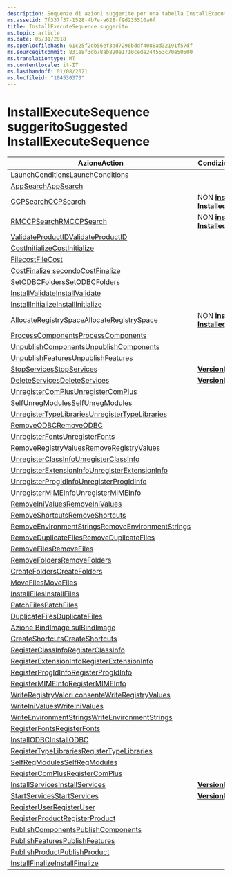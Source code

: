```yaml
---
description: Sequenze di azioni suggerite per una tabella InstallExecuteSequence di base in un database Windows Installer.
ms.assetid: 7f337f37-1528-4b7e-a628-f9d235510a6f
title: InstallExecuteSequence suggerito
ms.topic: article
ms.date: 05/31/2018
ms.openlocfilehash: 61c25f2db56ef3ad7296bddf4088ad32191f57df
ms.sourcegitcommit: 831e8f3db78ab820e1710cede244553c70e50500
ms.translationtype: MT
ms.contentlocale: it-IT
ms.lasthandoff: 01/08/2021
ms.locfileid: "104530373"
---
```

# <a name="suggested-installexecutesequence"></a><span data-ttu-id="78d95-103">InstallExecuteSequence suggerito</span><span class="sxs-lookup"><span data-stu-id="78d95-103">Suggested InstallExecuteSequence</span></span>



| <span data-ttu-id="78d95-104">Azione</span><span class="sxs-lookup"><span data-stu-id="78d95-104">Action</span></span>                                                          | <span data-ttu-id="78d95-105">Condizione</span><span class="sxs-lookup"><span data-stu-id="78d95-105">Condition</span></span>                          | <span data-ttu-id="78d95-106">Sequenza</span><span class="sxs-lookup"><span data-stu-id="78d95-106">Sequence</span></span> |
|-----------------------------------------------------------------|------------------------------------|----------|
| [<span data-ttu-id="78d95-107">LaunchConditions</span><span class="sxs-lookup"><span data-stu-id="78d95-107">LaunchConditions</span></span>](launchconditions-action.md)                 |                                    | <span data-ttu-id="78d95-108">100</span><span class="sxs-lookup"><span data-stu-id="78d95-108">100</span></span>      |
| [<span data-ttu-id="78d95-109">AppSearch</span><span class="sxs-lookup"><span data-stu-id="78d95-109">AppSearch</span></span>](appsearch-action.md)                               |                                    | <span data-ttu-id="78d95-110">400</span><span class="sxs-lookup"><span data-stu-id="78d95-110">400</span></span>      |
| [<span data-ttu-id="78d95-111">CCPSearch</span><span class="sxs-lookup"><span data-stu-id="78d95-111">CCPSearch</span></span>](ccpsearch-action.md)                               | <span data-ttu-id="78d95-112">NON [ **installato**](installed.md)</span><span class="sxs-lookup"><span data-stu-id="78d95-112">NOT [**Installed**](installed.md)</span></span> | <span data-ttu-id="78d95-113">500</span><span class="sxs-lookup"><span data-stu-id="78d95-113">500</span></span>      |
| [<span data-ttu-id="78d95-114">RMCCPSearch</span><span class="sxs-lookup"><span data-stu-id="78d95-114">RMCCPSearch</span></span>](rmccpsearch-action.md)                           | <span data-ttu-id="78d95-115">NON [ **installato**](installed.md)</span><span class="sxs-lookup"><span data-stu-id="78d95-115">NOT [**Installed**](installed.md)</span></span> | <span data-ttu-id="78d95-116">600</span><span class="sxs-lookup"><span data-stu-id="78d95-116">600</span></span>      |
| [<span data-ttu-id="78d95-117">ValidateProductID</span><span class="sxs-lookup"><span data-stu-id="78d95-117">ValidateProductID</span></span>](validateproductid-action.md)               |                                    | <span data-ttu-id="78d95-118">700</span><span class="sxs-lookup"><span data-stu-id="78d95-118">700</span></span>      |
| [<span data-ttu-id="78d95-119">CostInitialize</span><span class="sxs-lookup"><span data-stu-id="78d95-119">CostInitialize</span></span>](costinitialize-action.md)                     |                                    | <span data-ttu-id="78d95-120">800</span><span class="sxs-lookup"><span data-stu-id="78d95-120">800</span></span>      |
| [<span data-ttu-id="78d95-121">Filecost</span><span class="sxs-lookup"><span data-stu-id="78d95-121">FileCost</span></span>](filecost-action.md)                                 |                                    | <span data-ttu-id="78d95-122">900</span><span class="sxs-lookup"><span data-stu-id="78d95-122">900</span></span>      |
| [<span data-ttu-id="78d95-123">CostFinalize secondo</span><span class="sxs-lookup"><span data-stu-id="78d95-123">CostFinalize</span></span>](costfinalize-action.md)                         |                                    | <span data-ttu-id="78d95-124">1000</span><span class="sxs-lookup"><span data-stu-id="78d95-124">1000</span></span>     |
| [<span data-ttu-id="78d95-125">SetODBCFolders</span><span class="sxs-lookup"><span data-stu-id="78d95-125">SetODBCFolders</span></span>](setodbcfolders-action.md)                     |                                    | <span data-ttu-id="78d95-126">1100</span><span class="sxs-lookup"><span data-stu-id="78d95-126">1100</span></span>     |
| [<span data-ttu-id="78d95-127">InstallValidate</span><span class="sxs-lookup"><span data-stu-id="78d95-127">InstallValidate</span></span>](installvalidate-action.md)                   |                                    | <span data-ttu-id="78d95-128">1400</span><span class="sxs-lookup"><span data-stu-id="78d95-128">1400</span></span>     |
| [<span data-ttu-id="78d95-129">InstallInitialize</span><span class="sxs-lookup"><span data-stu-id="78d95-129">InstallInitialize</span></span>](installinitialize-action.md)               |                                    | <span data-ttu-id="78d95-130">1500</span><span class="sxs-lookup"><span data-stu-id="78d95-130">1500</span></span>     |
| [<span data-ttu-id="78d95-131">AllocateRegistrySpace</span><span class="sxs-lookup"><span data-stu-id="78d95-131">AllocateRegistrySpace</span></span>](allocateregistryspace-action.md)       | <span data-ttu-id="78d95-132">NON [ **installato**](installed.md)</span><span class="sxs-lookup"><span data-stu-id="78d95-132">NOT [**Installed**](installed.md)</span></span> | <span data-ttu-id="78d95-133">1550</span><span class="sxs-lookup"><span data-stu-id="78d95-133">1550</span></span>     |
| [<span data-ttu-id="78d95-134">ProcessComponents</span><span class="sxs-lookup"><span data-stu-id="78d95-134">ProcessComponents</span></span>](processcomponents-action.md)               |                                    | <span data-ttu-id="78d95-135">1600</span><span class="sxs-lookup"><span data-stu-id="78d95-135">1600</span></span>     |
| [<span data-ttu-id="78d95-136">UnpublishComponents</span><span class="sxs-lookup"><span data-stu-id="78d95-136">UnpublishComponents</span></span>](unpublishcomponents-action.md)           |                                    | <span data-ttu-id="78d95-137">1700</span><span class="sxs-lookup"><span data-stu-id="78d95-137">1700</span></span>     |
| [<span data-ttu-id="78d95-138">UnpublishFeatures</span><span class="sxs-lookup"><span data-stu-id="78d95-138">UnpublishFeatures</span></span>](unpublishfeatures-action.md)               |                                    | <span data-ttu-id="78d95-139">1800</span><span class="sxs-lookup"><span data-stu-id="78d95-139">1800</span></span>     |
| [<span data-ttu-id="78d95-140">StopServices</span><span class="sxs-lookup"><span data-stu-id="78d95-140">StopServices</span></span>](stopservices-action.md)                         | [<span data-ttu-id="78d95-141">**VersionNT**</span><span class="sxs-lookup"><span data-stu-id="78d95-141">**VersionNT**</span></span>](versionnt.md)     | <span data-ttu-id="78d95-142">1900</span><span class="sxs-lookup"><span data-stu-id="78d95-142">1900</span></span>     |
| [<span data-ttu-id="78d95-143">DeleteServices</span><span class="sxs-lookup"><span data-stu-id="78d95-143">DeleteServices</span></span>](deleteservices-action.md)                     | [<span data-ttu-id="78d95-144">**VersionNT**</span><span class="sxs-lookup"><span data-stu-id="78d95-144">**VersionNT**</span></span>](versionnt.md)     | <span data-ttu-id="78d95-145">2000</span><span class="sxs-lookup"><span data-stu-id="78d95-145">2000</span></span>     |
| [<span data-ttu-id="78d95-146">UnregisterComPlus</span><span class="sxs-lookup"><span data-stu-id="78d95-146">UnregisterComPlus</span></span>](unregistercomplus-action.md)               |                                    | <span data-ttu-id="78d95-147">2100</span><span class="sxs-lookup"><span data-stu-id="78d95-147">2100</span></span>     |
| [<span data-ttu-id="78d95-148">SelfUnregModules</span><span class="sxs-lookup"><span data-stu-id="78d95-148">SelfUnregModules</span></span>](selfunregmodules-action.md)                 |                                    | <span data-ttu-id="78d95-149">2200</span><span class="sxs-lookup"><span data-stu-id="78d95-149">2200</span></span>     |
| [<span data-ttu-id="78d95-150">UnregisterTypeLibraries</span><span class="sxs-lookup"><span data-stu-id="78d95-150">UnregisterTypeLibraries</span></span>](unregistertypelibraries-action.md)   |                                    | <span data-ttu-id="78d95-151">2300</span><span class="sxs-lookup"><span data-stu-id="78d95-151">2300</span></span>     |
| [<span data-ttu-id="78d95-152">RemoveODBC</span><span class="sxs-lookup"><span data-stu-id="78d95-152">RemoveODBC</span></span>](removeodbc-action.md)                             |                                    | <span data-ttu-id="78d95-153">2400</span><span class="sxs-lookup"><span data-stu-id="78d95-153">2400</span></span>     |
| [<span data-ttu-id="78d95-154">UnregisterFonts</span><span class="sxs-lookup"><span data-stu-id="78d95-154">UnregisterFonts</span></span>](unregisterfonts-action.md)                   |                                    | <span data-ttu-id="78d95-155">2500</span><span class="sxs-lookup"><span data-stu-id="78d95-155">2500</span></span>     |
| [<span data-ttu-id="78d95-156">RemoveRegistryValues</span><span class="sxs-lookup"><span data-stu-id="78d95-156">RemoveRegistryValues</span></span>](removeregistryvalues-action.md)         |                                    | <span data-ttu-id="78d95-157">2600</span><span class="sxs-lookup"><span data-stu-id="78d95-157">2600</span></span>     |
| [<span data-ttu-id="78d95-158">UnregisterClassInfo</span><span class="sxs-lookup"><span data-stu-id="78d95-158">UnregisterClassInfo</span></span>](unregisterclassinfo-action.md)           |                                    | <span data-ttu-id="78d95-159">2700</span><span class="sxs-lookup"><span data-stu-id="78d95-159">2700</span></span>     |
| [<span data-ttu-id="78d95-160">UnregisterExtensionInfo</span><span class="sxs-lookup"><span data-stu-id="78d95-160">UnregisterExtensionInfo</span></span>](unregisterextensioninfo-action.md)   |                                    | <span data-ttu-id="78d95-161">2800</span><span class="sxs-lookup"><span data-stu-id="78d95-161">2800</span></span>     |
| [<span data-ttu-id="78d95-162">UnregisterProgIdInfo</span><span class="sxs-lookup"><span data-stu-id="78d95-162">UnregisterProgIdInfo</span></span>](unregisterprogidinfo-action.md)         |                                    | <span data-ttu-id="78d95-163">2900</span><span class="sxs-lookup"><span data-stu-id="78d95-163">2900</span></span>     |
| [<span data-ttu-id="78d95-164">UnregisterMIMEInfo</span><span class="sxs-lookup"><span data-stu-id="78d95-164">UnregisterMIMEInfo</span></span>](unregistermimeinfo-action.md)             |                                    | <span data-ttu-id="78d95-165">3000</span><span class="sxs-lookup"><span data-stu-id="78d95-165">3000</span></span>     |
| [<span data-ttu-id="78d95-166">RemoveIniValues</span><span class="sxs-lookup"><span data-stu-id="78d95-166">RemoveIniValues</span></span>](removeinivalues-action.md)                   |                                    | <span data-ttu-id="78d95-167">3100</span><span class="sxs-lookup"><span data-stu-id="78d95-167">3100</span></span>     |
| [<span data-ttu-id="78d95-168">RemoveShortcuts</span><span class="sxs-lookup"><span data-stu-id="78d95-168">RemoveShortcuts</span></span>](removeshortcuts-action.md)                   |                                    | <span data-ttu-id="78d95-169">3200</span><span class="sxs-lookup"><span data-stu-id="78d95-169">3200</span></span>     |
| [<span data-ttu-id="78d95-170">RemoveEnvironmentStrings</span><span class="sxs-lookup"><span data-stu-id="78d95-170">RemoveEnvironmentStrings</span></span>](removeenvironmentstrings-action.md) |                                    | <span data-ttu-id="78d95-171">3300</span><span class="sxs-lookup"><span data-stu-id="78d95-171">3300</span></span>     |
| [<span data-ttu-id="78d95-172">RemoveDuplicateFiles</span><span class="sxs-lookup"><span data-stu-id="78d95-172">RemoveDuplicateFiles</span></span>](removeduplicatefiles-action.md)         |                                    | <span data-ttu-id="78d95-173">3400</span><span class="sxs-lookup"><span data-stu-id="78d95-173">3400</span></span>     |
| [<span data-ttu-id="78d95-174">RemoveFiles</span><span class="sxs-lookup"><span data-stu-id="78d95-174">RemoveFiles</span></span>](removefiles-action.md)                           |                                    | <span data-ttu-id="78d95-175">3500</span><span class="sxs-lookup"><span data-stu-id="78d95-175">3500</span></span>     |
| [<span data-ttu-id="78d95-176">RemoveFolders</span><span class="sxs-lookup"><span data-stu-id="78d95-176">RemoveFolders</span></span>](removefolders-action.md)                       |                                    | <span data-ttu-id="78d95-177">3600</span><span class="sxs-lookup"><span data-stu-id="78d95-177">3600</span></span>     |
| [<span data-ttu-id="78d95-178">CreateFolders</span><span class="sxs-lookup"><span data-stu-id="78d95-178">CreateFolders</span></span>](createfolders-action.md)                       |                                    | <span data-ttu-id="78d95-179">3700</span><span class="sxs-lookup"><span data-stu-id="78d95-179">3700</span></span>     |
| [<span data-ttu-id="78d95-180">MoveFiles</span><span class="sxs-lookup"><span data-stu-id="78d95-180">MoveFiles</span></span>](movefiles-action.md)                               |                                    | <span data-ttu-id="78d95-181">3800</span><span class="sxs-lookup"><span data-stu-id="78d95-181">3800</span></span>     |
| [<span data-ttu-id="78d95-182">InstallFiles</span><span class="sxs-lookup"><span data-stu-id="78d95-182">InstallFiles</span></span>](installfiles-action.md)                         |                                    | <span data-ttu-id="78d95-183">4000</span><span class="sxs-lookup"><span data-stu-id="78d95-183">4000</span></span>     |
| [<span data-ttu-id="78d95-184">PatchFiles</span><span class="sxs-lookup"><span data-stu-id="78d95-184">PatchFiles</span></span>](patchfiles-action.md)                             |                                    | <span data-ttu-id="78d95-185">4090</span><span class="sxs-lookup"><span data-stu-id="78d95-185">4090</span></span>     |
| [<span data-ttu-id="78d95-186">DuplicateFiles</span><span class="sxs-lookup"><span data-stu-id="78d95-186">DuplicateFiles</span></span>](duplicatefiles-action.md)                     |                                    | <span data-ttu-id="78d95-187">4210</span><span class="sxs-lookup"><span data-stu-id="78d95-187">4210</span></span>     |
| [<span data-ttu-id="78d95-188">Azione BindImage sul</span><span class="sxs-lookup"><span data-stu-id="78d95-188">BindImage</span></span>](bindimage-action.md)                               |                                    | <span data-ttu-id="78d95-189">4300</span><span class="sxs-lookup"><span data-stu-id="78d95-189">4300</span></span>     |
| [<span data-ttu-id="78d95-190">CreateShortcuts</span><span class="sxs-lookup"><span data-stu-id="78d95-190">CreateShortcuts</span></span>](createshortcuts-action.md)                   |                                    | <span data-ttu-id="78d95-191">4500</span><span class="sxs-lookup"><span data-stu-id="78d95-191">4500</span></span>     |
| [<span data-ttu-id="78d95-192">RegisterClassInfo</span><span class="sxs-lookup"><span data-stu-id="78d95-192">RegisterClassInfo</span></span>](registerclassinfo-action.md)               |                                    | <span data-ttu-id="78d95-193">4600</span><span class="sxs-lookup"><span data-stu-id="78d95-193">4600</span></span>     |
| [<span data-ttu-id="78d95-194">RegisterExtensionInfo</span><span class="sxs-lookup"><span data-stu-id="78d95-194">RegisterExtensionInfo</span></span>](registerextensioninfo-action.md)       |                                    | <span data-ttu-id="78d95-195">4700</span><span class="sxs-lookup"><span data-stu-id="78d95-195">4700</span></span>     |
| [<span data-ttu-id="78d95-196">RegisterProgIdInfo</span><span class="sxs-lookup"><span data-stu-id="78d95-196">RegisterProgIdInfo</span></span>](registerprogidinfo-action.md)             |                                    | <span data-ttu-id="78d95-197">4800</span><span class="sxs-lookup"><span data-stu-id="78d95-197">4800</span></span>     |
| [<span data-ttu-id="78d95-198">RegisterMIMEInfo</span><span class="sxs-lookup"><span data-stu-id="78d95-198">RegisterMIMEInfo</span></span>](registermimeinfo-action.md)                 |                                    | <span data-ttu-id="78d95-199">4900</span><span class="sxs-lookup"><span data-stu-id="78d95-199">4900</span></span>     |
| [<span data-ttu-id="78d95-200">WriteRegistryValori consente</span><span class="sxs-lookup"><span data-stu-id="78d95-200">WriteRegistryValues</span></span>](writeregistryvalues-action.md)           |                                    | <span data-ttu-id="78d95-201">5000</span><span class="sxs-lookup"><span data-stu-id="78d95-201">5000</span></span>     |
| [<span data-ttu-id="78d95-202">WriteIniValues</span><span class="sxs-lookup"><span data-stu-id="78d95-202">WriteIniValues</span></span>](writeinivalues-action.md)                     |                                    | <span data-ttu-id="78d95-203">5100</span><span class="sxs-lookup"><span data-stu-id="78d95-203">5100</span></span>     |
| [<span data-ttu-id="78d95-204">WriteEnvironmentStrings</span><span class="sxs-lookup"><span data-stu-id="78d95-204">WriteEnvironmentStrings</span></span>](writeenvironmentstrings-action.md)   |                                    | <span data-ttu-id="78d95-205">5200</span><span class="sxs-lookup"><span data-stu-id="78d95-205">5200</span></span>     |
| [<span data-ttu-id="78d95-206">RegisterFonts</span><span class="sxs-lookup"><span data-stu-id="78d95-206">RegisterFonts</span></span>](registerfonts-action.md)                       |                                    | <span data-ttu-id="78d95-207">5300</span><span class="sxs-lookup"><span data-stu-id="78d95-207">5300</span></span>     |
| [<span data-ttu-id="78d95-208">InstallODBC</span><span class="sxs-lookup"><span data-stu-id="78d95-208">InstallODBC</span></span>](installodbc-action.md)                           |                                    | <span data-ttu-id="78d95-209">5400</span><span class="sxs-lookup"><span data-stu-id="78d95-209">5400</span></span>     |
| [<span data-ttu-id="78d95-210">RegisterTypeLibraries</span><span class="sxs-lookup"><span data-stu-id="78d95-210">RegisterTypeLibraries</span></span>](registertypelibraries-action.md)       |                                    | <span data-ttu-id="78d95-211">5500</span><span class="sxs-lookup"><span data-stu-id="78d95-211">5500</span></span>     |
| [<span data-ttu-id="78d95-212">SelfRegModules</span><span class="sxs-lookup"><span data-stu-id="78d95-212">SelfRegModules</span></span>](selfregmodules-action.md)                     |                                    | <span data-ttu-id="78d95-213">5600</span><span class="sxs-lookup"><span data-stu-id="78d95-213">5600</span></span>     |
| [<span data-ttu-id="78d95-214">RegisterComPlus</span><span class="sxs-lookup"><span data-stu-id="78d95-214">RegisterComPlus</span></span>](registercomplus-action.md)                   |                                    | <span data-ttu-id="78d95-215">5700</span><span class="sxs-lookup"><span data-stu-id="78d95-215">5700</span></span>     |
| [<span data-ttu-id="78d95-216">InstallServices</span><span class="sxs-lookup"><span data-stu-id="78d95-216">InstallServices</span></span>](installservices-action.md)                   | [<span data-ttu-id="78d95-217">**VersionNT**</span><span class="sxs-lookup"><span data-stu-id="78d95-217">**VersionNT**</span></span>](versionnt.md)     | <span data-ttu-id="78d95-218">5800</span><span class="sxs-lookup"><span data-stu-id="78d95-218">5800</span></span>     |
| [<span data-ttu-id="78d95-219">StartServices</span><span class="sxs-lookup"><span data-stu-id="78d95-219">StartServices</span></span>](startservices-action.md)                       | [<span data-ttu-id="78d95-220">**VersionNT**</span><span class="sxs-lookup"><span data-stu-id="78d95-220">**VersionNT**</span></span>](versionnt.md)     | <span data-ttu-id="78d95-221">5900</span><span class="sxs-lookup"><span data-stu-id="78d95-221">5900</span></span>     |
| [<span data-ttu-id="78d95-222">RegisterUser</span><span class="sxs-lookup"><span data-stu-id="78d95-222">RegisterUser</span></span>](registeruser-action.md)                         |                                    | <span data-ttu-id="78d95-223">6000</span><span class="sxs-lookup"><span data-stu-id="78d95-223">6000</span></span>     |
| [<span data-ttu-id="78d95-224">RegisterProduct</span><span class="sxs-lookup"><span data-stu-id="78d95-224">RegisterProduct</span></span>](registerproduct-action.md)                   |                                    | <span data-ttu-id="78d95-225">6100</span><span class="sxs-lookup"><span data-stu-id="78d95-225">6100</span></span>     |
| [<span data-ttu-id="78d95-226">PublishComponents</span><span class="sxs-lookup"><span data-stu-id="78d95-226">PublishComponents</span></span>](publishcomponents-action.md)               |                                    | <span data-ttu-id="78d95-227">6200</span><span class="sxs-lookup"><span data-stu-id="78d95-227">6200</span></span>     |
| [<span data-ttu-id="78d95-228">PublishFeatures</span><span class="sxs-lookup"><span data-stu-id="78d95-228">PublishFeatures</span></span>](publishfeatures-action.md)                   |                                    | <span data-ttu-id="78d95-229">6300</span><span class="sxs-lookup"><span data-stu-id="78d95-229">6300</span></span>     |
| [<span data-ttu-id="78d95-230">PublishProduct</span><span class="sxs-lookup"><span data-stu-id="78d95-230">PublishProduct</span></span>](publishproduct-action.md)                     |                                    | <span data-ttu-id="78d95-231">6400</span><span class="sxs-lookup"><span data-stu-id="78d95-231">6400</span></span>     |
| [<span data-ttu-id="78d95-232">InstallFinalize</span><span class="sxs-lookup"><span data-stu-id="78d95-232">InstallFinalize</span></span>](installfinalize-action.md)                   |                                    | <span data-ttu-id="78d95-233">6600</span><span class="sxs-lookup"><span data-stu-id="78d95-233">6600</span></span>     |



 

 

 



